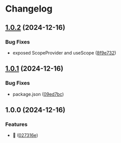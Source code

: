 # Changelog

## [1.0.2](https://github.com/submodule-org/submodule-react/compare/v1.0.1...v1.0.2) (2024-12-16)


### Bug Fixes

* exposed ScopeProvider and useScope ([8f9e732](https://github.com/submodule-org/submodule-react/commit/8f9e73234f3d7211a7c5f892bf462ddd7a1e4adc))

## [1.0.1](https://github.com/submodule-org/submodule-react/compare/v1.0.0...v1.0.1) (2024-12-16)


### Bug Fixes

* package.json ([09ed7bc](https://github.com/submodule-org/submodule-react/commit/09ed7bc092c3eb307d4ba3eacd0d17ce993ffa60))

## 1.0.0 (2024-12-16)


### Features

* :rocket: ([027316e](https://github.com/submodule-org/submodule-react/commit/027316ef80e701b8677accf1bc51eb37fe6abeef))
